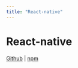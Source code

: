 ```yaml
---
title: "React-native"
---
```


# React-native

[Github](https://github.com/js-accounts/react/tree/master/packages/react-native) | [npm](https://www.npmjs.com/package/@accounts/react-native)
